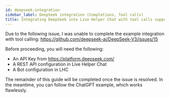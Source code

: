 ```yaml
---
id: deepseek-integration
sidebar_label: DeepSeek integration (Completions, Tool calls)
title: Integrating DeepSeek into Live Helper Chat with tool calls support
---
```


Due to the following issue, I was unable to complete the example integration with tool calling:
https://github.com/deepseek-ai/DeepSeek-V3/issues/15

Before proceeding, you will need the following:

*   An API Key from https://platform.deepseek.com/
*   A REST API configuration in Live Helper Chat
*   A Bot configuration in LHC

The remainder of this guide will be completed once the issue is resolved. In the meantime, you can follow the ChatGPT example, which works flawlessly.




